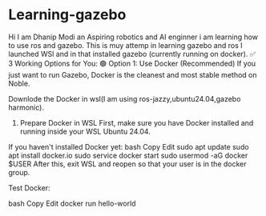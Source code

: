 # Learning-gazebo
Hi I am Dhanip Modi an Aspiring robotics and AI enginner i am learning how to use ros and gazebo. This is muy attemp in learning gazebo and ros
I launched WSl and in that installed gazebo (currently running on docker).
✅ 3 Working Options for You:
🟢 Option 1: Use Docker (Recommended)
If you just want to run Gazebo, Docker is the cleanest and most stable method on Noble.

Downlode the Docker in wsl(I am using ros-jazzy,ubuntu24.04,gazebo harmonic).
1. Prepare Docker in WSL
First, make sure you have Docker installed and running inside your WSL Ubuntu 24.04.

If you haven't installed Docker yet:
bash
Copy
Edit
sudo apt update
sudo apt install docker.io
sudo service docker start
sudo usermod -aG docker $USER
After this, exit WSL and reopen so that your user is in the docker group.

Test Docker:

bash
Copy
Edit
docker run hello-world
